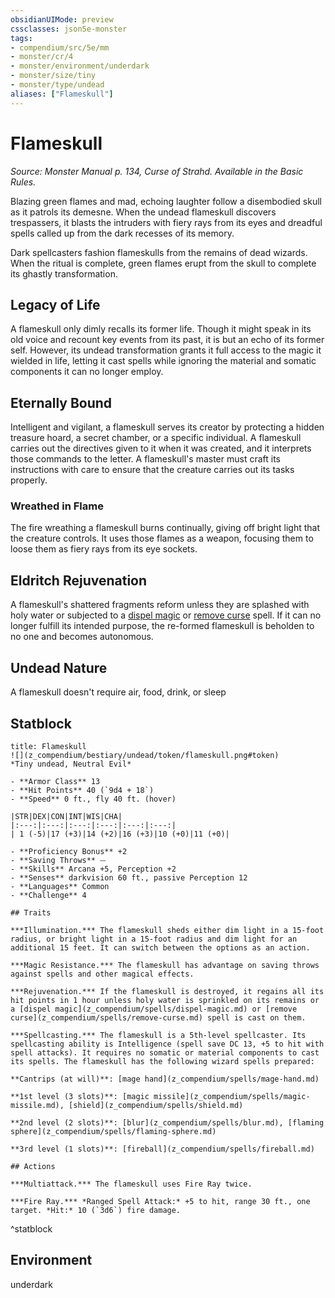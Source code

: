```yaml
---
obsidianUIMode: preview
cssclasses: json5e-monster
tags:
- compendium/src/5e/mm
- monster/cr/4
- monster/environment/underdark
- monster/size/tiny
- monster/type/undead
aliases: ["Flameskull"]
---
```

# Flameskull
*Source: Monster Manual p. 134, Curse of Strahd. Available in the Basic Rules.*  

Blazing green flames and mad, echoing laughter follow a disembodied skull as it patrols its demesne. When the undead flameskull discovers trespassers, it blasts the intruders with fiery rays from its eyes and dreadful spells called up from the dark recesses of its memory.

Dark spellcasters fashion flameskulls from the remains of dead wizards. When the ritual is complete, green flames erupt from the skull to complete its ghastly transformation.

## Legacy of Life

A flameskull only dimly recalls its former life. Though it might speak in its old voice and recount key events from its past, it is but an echo of its former self. However, its undead transformation grants it full access to the magic it wielded in life, letting it cast spells while ignoring the material and somatic components it can no longer employ.

## Eternally Bound

Intelligent and vigilant, a flameskull serves its creator by protecting a hidden treasure hoard, a secret chamber, or a specific individual. A flameskull carries out the directives given to it when it was created, and it interprets those commands to the letter. A flameskull's master must craft its instructions with care to ensure that the creature carries out its tasks properly.

### Wreathed in Flame

The fire wreathing a flameskull burns continually, giving off bright light that the creature controls. It uses those flames as a weapon, focusing them to loose them as fiery rays from its eye sockets.

## Eldritch Rejuvenation

A flameskull's shattered fragments reform unless they are splashed with holy water or subjected to a [dispel magic](z_compendium/spells/dispel-magic.md) or [remove curse](z_compendium/spells/remove-curse.md) spell. If it can no longer fulfill its intended purpose, the re-formed flameskull is beholden to no one and becomes autonomous.

## Undead Nature

A flameskull doesn't require air, food, drink, or sleep

## Statblock

```ad-statblock
title: Flameskull
![](z_compendium/bestiary/undead/token/flameskull.png#token)
*Tiny undead, Neutral Evil*

- **Armor Class** 13 
- **Hit Points** 40 (`9d4 + 18`)
- **Speed** 0 ft., fly 40 ft. (hover)

|STR|DEX|CON|INT|WIS|CHA|
|:---:|:---:|:---:|:---:|:---:|:---:|
| 1 (-5)|17 (+3)|14 (+2)|16 (+3)|10 (+0)|11 (+0)|

- **Proficiency Bonus** +2
- **Saving Throws** ⏤
- **Skills** Arcana +5, Perception +2
- **Senses** darkvision 60 ft., passive Perception 12
- **Languages** Common
- **Challenge** 4

## Traits

***Illumination.*** The flameskull sheds either dim light in a 15-foot radius, or bright light in a 15-foot radius and dim light for an additional 15 feet. It can switch between the options as an action.

***Magic Resistance.*** The flameskull has advantage on saving throws against spells and other magical effects.

***Rejuvenation.*** If the flameskull is destroyed, it regains all its hit points in 1 hour unless holy water is sprinkled on its remains or a [dispel magic](z_compendium/spells/dispel-magic.md) or [remove curse](z_compendium/spells/remove-curse.md) spell is cast on them.

***Spellcasting.*** The flameskull is a 5th-level spellcaster. Its spellcasting ability is Intelligence (spell save DC 13, +5 to hit with spell attacks). It requires no somatic or material components to cast its spells. The flameskull has the following wizard spells prepared:

**Cantrips (at will)**: [mage hand](z_compendium/spells/mage-hand.md)

**1st level (3 slots)**: [magic missile](z_compendium/spells/magic-missile.md), [shield](z_compendium/spells/shield.md)

**2nd level (2 slots)**: [blur](z_compendium/spells/blur.md), [flaming sphere](z_compendium/spells/flaming-sphere.md)

**3rd level (1 slots)**: [fireball](z_compendium/spells/fireball.md)

## Actions

***Multiattack.*** The flameskull uses Fire Ray twice.

***Fire Ray.*** *Ranged Spell Attack:* +5 to hit, range 30 ft., one target. *Hit:* 10 (`3d6`) fire damage.
```
^statblock

## Environment

underdark